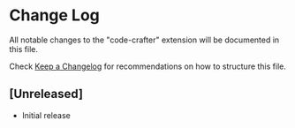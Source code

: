 # Change Log

All notable changes to the "code-crafter" extension will be documented in this file.

Check [Keep a Changelog](http://keepachangelog.com/) for recommendations on how to structure this file.

## [Unreleased]

- Initial release